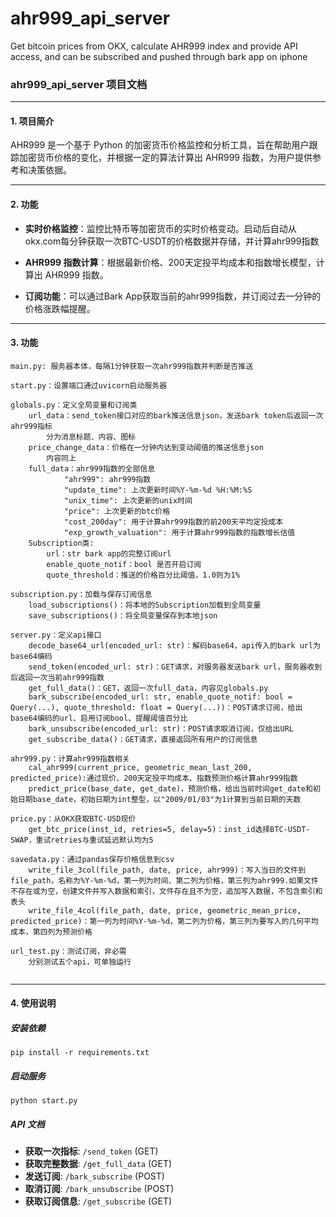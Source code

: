 # ahr999_api_server
Get bitcoin prices from OKX, calculate AHR999 index and provide API access, and can be subscribed and pushed through bark app on iphone
### ahr999_api_server 项目文档

---

#### 1. 项目简介

AHR999 是一个基于 Python 的加密货币价格监控和分析工具，旨在帮助用户跟踪加密货币价格的变化，并根据一定的算法计算出 AHR999 指数，为用户提供参考和决策依据。

---

#### 2. 功能

- **实时价格监控**：监控比特币等加密货币的实时价格变动。启动后自动从okx.com每分钟获取一次BTC-USDT的价格数据并存储，并计算ahr999指数
  
- **AHR999 指数计算**：根据最新价格、200天定投平均成本和指数增长模型，计算出 AHR999 指数。

- **订阅功能**：可以通过Bark App获取当前的ahr999指数，并订阅过去一分钟的价格涨跌幅提醒。

---

#### 3. 功能

```
main.py: 服务器本体，每隔1分钟获取一次ahr999指数并判断是否推送

start.py：设置端口通过uvicorn启动服务器

globals.py：定义全局变量和订阅类
    url_data：send_token接口对应的bark推送信息json，发送bark token后返回一次ahr999指标
        分为消息标题、内容、图标
    price_change_data：价格在一分钟内达到变动阈值的推送信息json
        内容同上
    full_data：ahr999指数的全部信息
            "ahr999": ahr999指数
            "update_time": 上次更新时间%Y-%m-%d %H:%M:%S
            "unix_time": 上次更新的unix时间
            "price": 上次更新的btc价格
            "cost_200day": 用于计算ahr999指数的前200天平均定投成本
            "exp_growth_valuation": 用于计算ahr999指数的指数增长估值
    Subscription类:
        url：str bark app的完整订阅url
        enable_quote_notif：bool 是否开启订阅
        quote_threshold：推送的价格百分比阈值，1.0则为1%

subscription.py：加载与保存订阅信息
    load_subscriptions()：将本地的Subscription加载到全局变量
    save_subscriptions()：将全局变量保存到本地json

server.py：定义api接口
    decode_base64_url(encoded_url: str)：解码base64，api传入的bark url为base64编码
    send_token(encoded_url: str)：GET请求，对服务器发送bark url，服务器收到后返回一次当前ahr999指数
    get_full_data()：GET，返回一次full_data，内容见globals.py
    bark_subscribe(encoded_url: str, enable_quote_notif: bool = Query(...), quote_threshold: float = Query(...))：POST请求订阅，给出base64编码的url、启用订阅bool、提醒阈值百分比
    bark_unsubscribe(encoded_url: str)：POST请求取消订阅，仅给出URL
    get_subscribe_data()：GET请求，直接返回所有用户的订阅信息

ahr999.py：计算ahr999指数相关
    cal_ahr999(current_price, geometric_mean_last_200, predicted_price):通过现价、200天定投平均成本、指数预测价格计算ahr999指数
    predict_price(base_date, get_date)，预测价格，给出当前时间get_date和初始日期base_date，初始日期为int整型，以"2009/01/03"为1计算到当前日期的天数

price.py：从OKX获取BTC-USD现价
    get_btc_price(inst_id, retries=5, delay=5)：inst_id选择BTC-USDT-SWAP，重试retries与重试延迟默认均为5

savedata.py：通过pandas保存价格信息到csv
    write_file_3col(file_path, date, price, ahr999)：写入当日的文件到file_path，名称为%Y-%m-%d，第一列为时间、第二列为价格，第三列为ahr999.如果文件不存在或为空，创建文件并写入数据和索引，文件存在且不为空，追加写入数据，不包含索引和表头
    write_file_4col(file_path, date, price, geometric_mean_price, predicted_price)：第一列为时间%Y-%m-%d，第二列为价格，第三列为要写入的几何平均成本，第四列为预测价格

url_test.py：测试订阅，非必需
    分别测试五个api，可单独运行


```
---

#### 4. 使用说明

##### 安装依赖

```
pip install -r requirements.txt
```

##### 启动服务

```
python start.py
```

##### API 文档

- **获取一次指标**: `/send_token` (GET)
- **获取完整数据**: `/get_full_data` (GET)
- **发送订阅**: `/bark_subscribe` (POST)
- **取消订阅**: `/bark_unsubscribe` (POST)
- **获取订阅信息**: `/get_subscribe` (GET)

